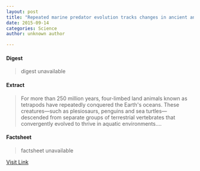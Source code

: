 ```yaml
---
layout: post
title: "Repeated marine predator evolution tracks changes in ancient and Anthropocene oceans"
date: 2015-09-14
categories: Science
author: unknown author

---
```



#### Digest
>digest unavailable

#### Extract
>For more than 250 million years, four-limbed land animals known as tetrapods have repeatedly conquered the Earth's oceans. These creatures—such as plesiosaurs, penguins and sea turtles—descended from separate groups of terrestrial vertebrates that convergently evolved to thrive in aquatic environments....

#### Factsheet
>factsheet unavailable

[Visit Link](http://phys.org/news348408423.html)


